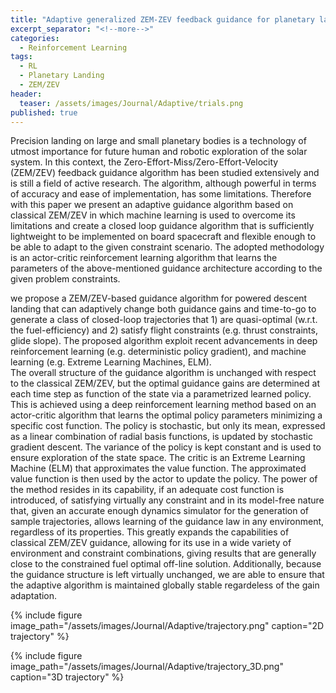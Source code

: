 ```yaml
---
title: "Adaptive generalized ZEM-ZEV feedback guidance for planetary landing via a deep reinforcement learning approach"
excerpt_separator: "<!--more-->"
categories:
  - Reinforcement Learning
tags:
  - RL
  - Planetary Landing
  - ZEM/ZEV
header:
  teaser: /assets/images/Journal/Adaptive/trials.png
published: true
---
```


Precision landing on large and small planetary bodies is a technology of utmost importance for future human and robotic exploration of the solar system. In this context, the Zero-Effort-Miss/Zero-Effort-Velocity (ZEM/ZEV) feedback guidance algorithm has been studied extensively and is still a field of active research. The algorithm, although powerful in terms of accuracy and ease of implementation, has some limitations. Therefore with this paper we present an adaptive guidance algorithm based on classical ZEM/ZEV in which machine learning is used to overcome its limitations and create a closed loop guidance algorithm that is sufficiently lightweight to be implemented on board spacecraft and flexible enough to be able to adapt to the given constraint scenario. The adopted methodology is an actor-critic reinforcement learning algorithm that learns the parameters of the above-mentioned guidance architecture according to the given problem constraints.

we propose a ZEM/ZEV-based guidance algorithm for powered descent landing that can adaptively change both guidance gains and time-to-go to generate a class of closed-loop trajectories that 1) are quasi-optimal (w.r.t. the fuel-efficiency) and 2) satisfy flight constraints (e.g. thrust constraints, glide slope). The proposed algorithm exploit recent advancements in deep reinforcement learning (e.g. deterministic policy gradient), and machine learning (e.g. Extreme Learning Machines, ELM).  
The overall structure of the guidance algorithm is unchanged with respect to the classical ZEM/ZEV, but the optimal guidance gains are determined at each time step as function of the state via a parametrized learned policy. This is achieved using a deep reinforcement learning method based on an actor-critic algorithm that learns the optimal policy parameters minimizing a specific cost function. The policy is stochastic, but only its mean, expressed as a linear combination of radial basis functions, is updated by stochastic gradient descent. The variance of the policy is kept constant and is used to ensure exploration of the state space. The critic is an Extreme Learning Machine (ELM) that approximates the value function. The approximated value function is then used by the actor to update the policy. The power of the method resides in its capability, if an adequate cost function is introduced, of satisfying virtually any constraint and in its model-free nature that, given an accurate enough dynamics simulator for the generation of sample trajectories, allows learning of the guidance law in any environment, regardless of its properties. This greatly expands the capabilities of classical ZEM/ZEV guidance, allowing for its use in a wide variety of environment and constraint combinations, giving results that are generally close to the constrained fuel optimal off-line solution. Additionally, because the guidance structure is left virtually unchanged, we are able to ensure that the adaptive algorithm is maintained globally stable regardeless of the gain adaptation.

{% include figure image_path="/assets/images/Journal/Adaptive/trajectory.png" caption="2D trajectory" %}

{% include figure image_path="/assets/images/Journal/Adaptive/trajectory_3D.png" caption="3D trajectory" %}